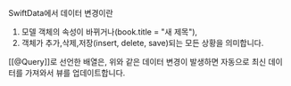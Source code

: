 SwiftData에서 데이터 변경이란
1. 모델 객체의 속성이 바뀌거나(book.title = "새 제목"), 
2. 객체가 추가,삭제,저장(insert, delete, save)되는 
모든 상황을 의미합니다.

[[@Query]]로 선언한 배열은, 위와 같은 데이터 변경이 발생하면 자동으로 최신 데이터를 가져와서 뷰를 업데이트합니다.

